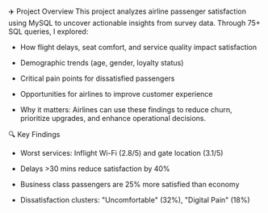 ✈️ Project Overview
This project analyzes airline passenger satisfaction using MySQL to uncover actionable insights from survey data. Through 75+ SQL queries, I explored:

* How flight delays, seat comfort, and service quality impact satisfaction

* Demographic trends (age, gender, loyalty status)

* Critical pain points for dissatisfied passengers

* Opportunities for airlines to improve customer experience

+ Why it matters: Airlines can use these findings to reduce churn, prioritize upgrades, and enhance operational decisions.

🔍 Key Findings
* Worst services: Inflight Wi-Fi (2.8/5) and gate location (3.1/5)

* Delays >30 mins reduce satisfaction by 40%

* Business class passengers are 25% more satisfied than economy

* Dissatisfaction clusters: "Uncomfortable" (32%), "Digital Pain" (18%)
